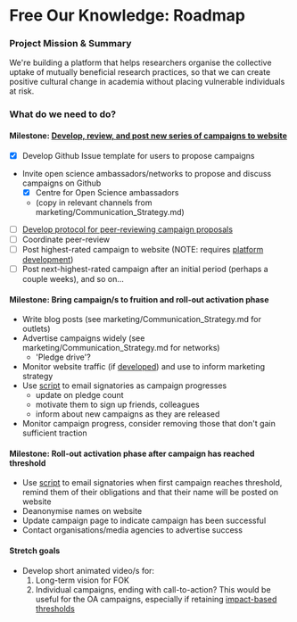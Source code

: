 # Free Our Knowledge: Roadmap

### Project Mission & Summary
We're building a platform that helps researchers organise the collective uptake of mutually beneficial research practices, so that we can create positive cultural change in academia without placing vulnerable individuals at risk.

### What do we need to do?
#### Milestone: [Develop, review, and post new series of campaigns to website](https://github.com/FreeOurKnowledge/community/milestone/1)
- [x] Develop Github Issue template for users to propose campaigns
- Invite open science ambassadors/networks to propose and discuss campaigns on Github
   - [x] Centre for Open Science ambassadors 
   - (copy in relevant channels from marketing/Communication_Strategy.md)
- [ ] [Develop protocol for peer-reviewing campaign proposals](https://github.com/FreeOurKnowledge/discussion/issues/15)
- [ ] Coordinate peer-review
- [ ] Post highest-rated campaign to website (NOTE: requires [platform development](https://github.com/FreeOurKnowledge/platform/issues/8))
- [ ] Post next-highest-rated campaign after an initial period (perhaps a couple weeks), and so on...

#### Milestone: Bring campaign/s to fruition and roll-out activation phase
* Write blog posts (see marketing/Communication_Strategy.md for outlets)
* Advertise campaigns widely (see marketing/Communication_Strategy.md for networks)
    * 'Pledge drive'?
* Monitor website traffic (if [developed](https://github.com/FreeOurKnowledge/platform/issues/11)) and use to inform marketing strategy
* Use [script](https://github.com/FreeOurKnowledge/platform/issues/10) to email signatories as campaign progresses
   * update on pledge count
   * motivate them to sign up friends, colleagues
   * inform about new campaigns as they are released
* Monitor campaign progress, consider removing those that don't gain sufficient traction

#### Milestone: Roll-out activation phase after campaign has reached threshold
* Use [script](https://github.com/FreeOurKnowledge/platform/issues/10) to email signatories when first campaign reaches threshold, remind them of their obligations and that their name will be posted on website
* Deanonymise names on website
* Update campaign page to indicate campaign has been successful
* Contact organisations/media agencies to advertise success

#### Stretch goals
* Develop short animated video/s for:
   1. Long-term vision for FOK
   2. Individual campaigns, ending with call-to-action? This would be useful for the OA campaigns, especially if retaining [impact-based thresholds](https://github.com/FreeOurKnowledge/community/issues/10)
